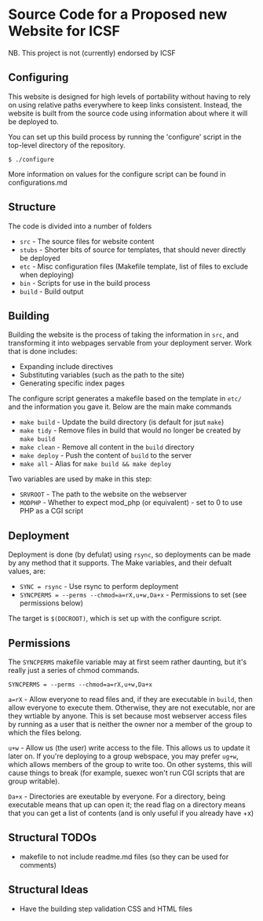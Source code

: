 Source Code for a Proposed new Website for ICSF
===============================================

NB. This project is not (currently) endorsed by ICSF

Configuring
-----------

This website is designed for high levels of portability without having to rely
on using relative paths everywhere to keep links consistent. Instead, the
website is built from the source code using information about where it will be
deployed to.

You can set up this build process by running the 'configure' script in the
top-level directory of the repository.

```$ ./configure ```

More information on values for the configure script can be found in
configurations.md

Structure
---------

The code is divided into a number of folders

 - ```src``` - The source files for website content
 - ```stubs``` - Shorter bits of source for templates, that should never directly be deployed
 - ```etc``` - Misc configuration files (Makefile template, list of files to exclude when deploying)
 - ```bin``` - Scripts for use in the build process
 - ```build``` - Build output

Building
--------

Building the website is the process of taking the information in ```src```,
and transforming it into webpages servable from your deployment server.
Work that is done includes:

 - Expanding include directives
 - Substituting variables (such as the path to the site)
 - Generating specific index pages

The configure script generates a makefile based on the template in ```etc/```
and the information you gave it.
Below are the main make commands

 - ```make build``` - Update the build directory (is default for jsut ```make```)
 - ```make tidy``` - Remove files in build that would no longer be created by ```make build```
 - ```make clean``` - Remove all content in the ```build``` directory
 - ```make deploy``` - Push the content of ```build``` to the server
 - ```make all``` - Alias for ```make build && make deploy```

Two variables are used by make in this step:

 - ```SRVROOT``` - The path to the website on the webserver
 - ```MODPHP``` - Whether to expect mod_php (or equivalent) - set to 0 to use PHP as a CGI script

Deployment
----------

Deployment is done (by defulat) using ```rsync```, so deployments
can be made by any method that it supports.
The Make variables, and their defualt values, are:

 - ```SYNC = rsync``` - Use rsync to perform deployment
 - ```SYNCPERMS = --perms --chmod=a=rX,u+w,Da+x``` - Permissions to set (see permissions below)

The target is ```$(DOCROOT)```, which is set up with the configure script.

Permissions
-----------

The ```SYNCPERMS``` makefile variable may at first seem rather daunting, but it's
really just a series of chmod commands.

```SYNCPERMS = --perms --chmod=a=rX,u+w,Da+x```

```a=rX``` - Allow everyone to read files and, if they are executable in ```build```,
then allow everyone to execute them. Otherwise, they are not executable, nor are they
wrtiable by anyone. This is set because most webserver access files by running as a
user that is neither the owner nor a member of the group to which the files belong.

```u+w``` - Allow us (the user) write access to the file. This allows us to update it
later on. If you're deploying to a group webspace, you may prefer ```ug+w```, which
allows members of the group to write too. On other systems, this will cause things to
break (for example, suexec won't run CGI scripts that are group writable).

```Da+x``` - Directories are exeutable by everyone. For a directory, being executable
means that up can open it; the read flag on a directory means that you can get a list
of contents (and is only useful if you already have +x)

Structural TODOs
----------------

 - makefile to not include readme.md files (so they can be used for comments)

Structural Ideas
----------------

 - Have the building step validation CSS and HTML files
